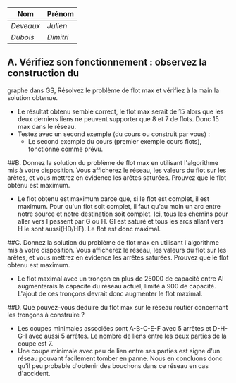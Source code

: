 |Nom|Prénom|
|--|--|
| *Deveaux* | *Julien*|
| *Dubois* | *Dimitri* |

## A. Vérifiez son fonctionnement : observez la construction du
   graphe dans GS, Résolvez le problème de flot max et vérifiez à la main la solution obtenue.
   - Le résultat obtenu semble correct, le flot max serait de 15 alors que les deux derniers liens ne peuvent supporter que 8 et 7 de flots. Donc 15 max dans le réseau.
   - Testez avec un second exemple (du cours ou construit par vous) :
       - Le second exemple du cours (premier exemple cours flots), fonctionne comme prévu.


##B. Donnez la solution du problème de flot max en utilisant l'algorithme mis à votre disposition.
Vous afficherez le réseau, les valeurs du flot sur les arêtes, et vous mettrez en évidence les arêtes saturées. Prouvez que le flot obtenu est maximum.
- Le flot obtenu est maximum parce que, si le flot est complet, il est maximum. Pour qu'un flot soit complet, il faut qu'au moin un arc entre notre source et notre destination soit complet.
Ici, tous les chemins pour aller vers I passent par G ou H. GI est saturé et tous les arcs allant vers H le sont aussi(HD/HF). Le flot est donc maximal.


##C. Donnez la solution du problème de flot max en utilisant l'algorithme mis à votre disposition.
Vous afficherez le réseau, les valeurs du flot sur les arêtes, et vous mettrez en évidence les arrêtes saturées.
Prouvez que le flot obtenu est maximum.
- Le flot maximal avec un tronçon en plus de 25000 de capacité entre AI augmenterais la capacité du réseau actuel, limité à 900 de capacité. L'ajout de ces tronçons devrait donc augmenter le flot maximal. 


##D. Que pouvez-vous déduire du flot max sur le réseau routier concernant les tronçons à construire ?
- Les coupes minimales associées sont A-B-C-E-F avec 5 arrêtes et D-H-G-I avec aussi 5 arrêtes. Le nombre de liens entre les deux parties de la coupe est 7. 
- Une coupe minimale avec peu de lien entre ses parties est signe d'un réseau pouvant facilement tomber en panne.
Nous en concluons donc qu'il peu probable d'obtenir des bouchons dans ce réseau en cas d'accident.